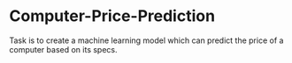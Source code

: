 # Computer-Price-Prediction
Task is to create a machine learning model which can predict the price of a computer based on its specs.
